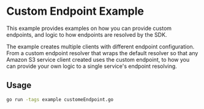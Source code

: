 Custom Endpoint Example
===

This example provides examples on how you can provide custom endpoints, and logic to how endpoints are resolved by the SDK.

The example creates multiple clients with different endpoint configuration. From a custom endpoint resolver that wraps the default resolver so that any Amazon S3 service client created uses the custom endpoint, to how you can provide your own logic to a single service's endpoint resolving.


Usage
---

```sh
go run -tags example customeEndpoint.go
```
